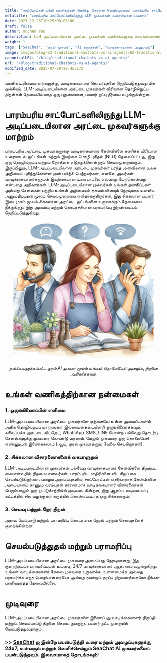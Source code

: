 ```yaml
---
title: "சாட்போட்கள் பற்றி வணிகங்கள் தெரிந்து கொள்ள வேண்டியவை: பாரம்பரிய சாட்போட்களிலிருந்து LLM முகவர்கள் வரையிலான பயணம்"
metatitle: "பாரம்பரிய சாட்போட்களிலிருந்து LLM முகவர்கள் வரையிலான பயணம்"
date: 2023-12-26T10:25:00-08:00
draft: false
author: Xuchen Yao
description: LLM-அடிப்படையிலான அரட்டை முகவர்கள் வணிகங்களுக்கு வாடிக்கையாளர் தொடர்புகளுக்கு எளிதான, திறமையான தீர்வை வழங்குகின்றன, இதற்கு சிக்கலான தொழில்நுட்ப திறன்கள் தேவையில்லை மற்றும் ஏற்கனவே உள்ள அமைப்புகளுடன் தடையின்றி ஒருங்கிணைக்கப்படுகின்றன.
weight: 1
tags: ["SeaChat", "குரல் முகவர்", "AI கருவிகள்", "வாடிக்கையாளர் அனுபவம்"]
image: images/blog/63-traditional-chatbots-vs-ai-agents/63-traditional-chatbots-vs-ai-agents.png
canonicalURL: "/blog/traditional-chatbots-vs-ai-agents/"
url: "/blog/traditional-chatbots-vs-ai-agents/"
modified_date: 2025-07-29T20:45:17Z
---
```


வணிக உரிமையாளர்களுக்கு, வாடிக்கையாளர் தொடர்புகளை நெறிப்படுத்துவது மிக முக்கியம். LLM-அடிப்படையிலான அரட்டை முகவர்கள் விரிவான தொழில்நுட்ப திறன்கள் தேவையில்லாத ஒரு புதுமையான, பயனர் நட்பு தீர்வை வழங்குகின்றன.

# **பாரம்பரிய சாட்போட்களிலிருந்து LLM-அடிப்படையிலான அரட்டை முகவர்களுக்கு மாற்றம்**
பாரம்பரிய அரட்டை முகவர்களுக்கு வாடிக்கையாளர் கேள்விகளை கணிக்க விரிவான உரையாடல் ஓட்டங்கள் மற்றும் இயற்கை மொழி புரிதல் (NLU) தேவைப்பட்டது, இது ஒரு தொழில்நுட்ப மற்றும் நேரத்தை எடுத்துக்கொள்ளும் செயல்முறையாகும். இருப்பினும், LLM-அடிப்படையிலான அரட்டை முகவர்கள் பரந்த அளவிலான உலக அறிவைப் புரிந்துகொள்ள முன் பயிற்சி பெற்றவர்கள், எனவே அவர்கள் வாடிக்கையாளர்களுடன் இயற்கையான உரையாடலை எவ்வாறு மேற்கொள்வது என்பதை அறிவார்கள். LLM-அடிப்படையிலான முகவர்கள் உங்கள் தயாரிப்புகள் அல்லது சேவைகள் பற்றிய உங்கள் அறிவையும் தகவல்களையும் நேரடியாக உள்ளிட அனுமதிப்பதன் மூலம் செயல்முறையை எளிதாக்குகிறார்கள், இது சிக்கலான பயனர் இடைமுகம் மூலம் சிக்கலான அரட்டை ஓட்டங்களை உருவாக்கும் தேவையை நீக்குகிறது. இது அமைவு மற்றும் தொடர்ச்சியான பராமரிப்பு இரண்டையும் நெறிப்படுத்துகிறது.

<center>
<img height="450px" src="/images/blog/50x-all-seachat-agents/transfer-to-and-from-ai-agent.jpeg" alt="தனிப்பயனாக்கப்பட்ட குரல் AI முகவர் மூலம் உங்கள் தொலைபேசி அழைப்பு திறனை அதிகரிக்கவும்."/>

*தனிப்பயனாக்கப்பட்ட குரல் AI முகவர் மூலம் உங்கள் தொலைபேசி அழைப்பு திறனை அதிகரிக்கவும்.*
</center>

# **உங்கள் வணிகத்திற்கான நன்மைகள்**
### 1. **ஒருங்கிணைப்பின் எளிமை**
LLM-அடிப்படையிலான அரட்டை முகவர்களை ஏற்கனவே உள்ள அமைப்புகளில் அதிக தொழில்நுட்ப மாற்றங்கள் இல்லாமல் தடையின்றி ஒருங்கிணைக்கவும். வலைப்பக்க அரட்டை விட்ஜெட், WhatsApp, SMS, LINE போன்ற பல்வேறு தொடர்பு சேனல்களுக்கு முகவரை கொண்டு வரலாம், மேலும் முகவரை ஒரு தொலைபேசி எண்ணுடன் இணைக்கலாம் (ஆம், குரல் முகவர்களும் வேலை செய்கிறார்கள்).

### 2. **சிக்கலான விசாரணைகளைக் கையாளுதல்**
LLM-அடிப்படையிலான முகவர்கள் பல்வேறு வாடிக்கையாளர் கேள்விகளை திறம்பட கையாள்வதில் திறமையானவர்கள், பாரம்பரிய மாதிரிகளை விட சிறப்பாக செயல்படுகிறார்கள். பழைய அமைப்புகளில், சாட்போட்டின் எதிர்பாராத கேள்விகளை அடையாளம் காணும் வரம்புகள் காரணமாக வாடிக்கையாளர் விசாரணைகள் பெரும்பாலும் ஒரு முட்டுச்சந்தியில் முடிவடைகின்றன, இது ஆரம்ப வடிவமைப்பு கட்டத்தில் சில வழக்குகள் கருத்தில் கொள்ளப்படாத ஒரு சிக்கலாகும்.

### 3. **செலவு மற்றும் நேர திறன்**
அவை மேம்பாடு மற்றும் பராமரிப்பு தொடர்பான நேரம் மற்றும் செலவுகளைக் குறைக்கின்றன.

# **செயல்படுத்துதல் மற்றும் பராமரிப்பு**
LLM-அடிப்படையிலான அரட்டை முகவரை அமைப்பது நேரடியானது, இது குறைந்தபட்ச பராமரிப்புடன் உடனடி, 24/7 வாடிக்கையாளர் ஆதரவை வழங்குகிறது. உங்கள் வாடிக்கையாளர் சேவை முகவரை உருவாக்க, உள்ளமைக்க அல்லது பராமரிக்க எந்த பொறியாளரையோ அல்லது மூன்றாம் தரப்பு நிறுவனத்தையோ நீங்கள் பணியமர்த்த தேவையில்லை.

# **முடிவுரை**
LLM-அடிப்படையிலான அரட்டை முகவர்களை இணைப்பது வாடிக்கையாளர் திருப்தி மற்றும் செயல்பாட்டு திறனை செலவு குறைந்த, பயனர் நட்பு முறையில் மேம்படுத்துவதாகும்.

### >> [SeaChat](https://chat.seasalt.ai/?utm_source=blog) ஐ இன்றே பயன்படுத்தி, உரை மற்றும் அழைப்புகளுக்கு, 24x7, உள்வரும் மற்றும் வெளிச்செல்லும் SeaChat AI முகவர்களைப் பயன்படுத்தவும். இலவசமாகத் தொடங்கவும்!
